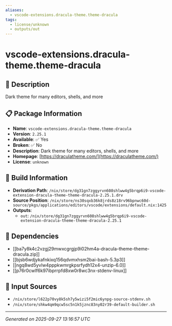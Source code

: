 ```yaml
---
aliases:
  - vscode-extensions.dracula-theme.theme-dracula
tags:
  - license/unknown
  - outputs/out
---
```


# vscode-extensions.dracula-theme.theme-dracula

## 📝 Description

Dark theme for many editors, shells, and more

## 📋 Package Information

- **Name**: `vscode-extensions.dracula-theme.theme-dracula`
- **Version**: `2.25.1`
- **Available**: ✅ Yes
- **Broken**: ✅ No
- **Description**: Dark theme for many editors, shells, and more
- **Homepage**: [https://draculatheme.com/](https://draculatheme.com/)
- **License**: `unknown`

## 🔧 Build Information

- **Derivation Path**: `/nix/store/dg31gn7zggyrvn608shlww4g5brqp6i9-vscode-extension-dracula-theme-theme-dracula-2.25.1.drv`
- **Source Position**: `/nix/store/ns30sqxb36k8jrds8z18rv96bpnwc60d-source/pkgs/applications/editors/vscode/extensions/default.nix:1425`
- **Outputs**:
  - `out`:  `/nix/store/dg31gn7zggyrvn608shlww4g5brqp6i9-vscode-extension-dracula-theme-theme-dracula-2.25.1`

## 🔗 Dependencies

- [[ba7y8k4c2vzgj29mwxcgrgjp9i02hm4a-dracula-theme-theme-dracula.zip]]
- [[bjsb6wdjykafnkixq156qdvmxhsm2bai-bash-5.3p3]]
- [[ngq8wd5yvlw4pppkwmrgkpsrfydh12x4-unzip-6.0]]
- [[p76r0cwlf6k97ibprrpfd8xw0r8wc3nx-stdenv-linux]]

## 📁 Input Sources

- `/nix/store/l622p70vy8k5sh7y5wizi5f2mic6ynpg-source-stdenv.sh`
- `/nix/store/shkw4qm9qcw5sc5n1k5jznc83ny02r39-default-builder.sh`

---
*Generated on 2025-09-27 13:16:57 UTC*
